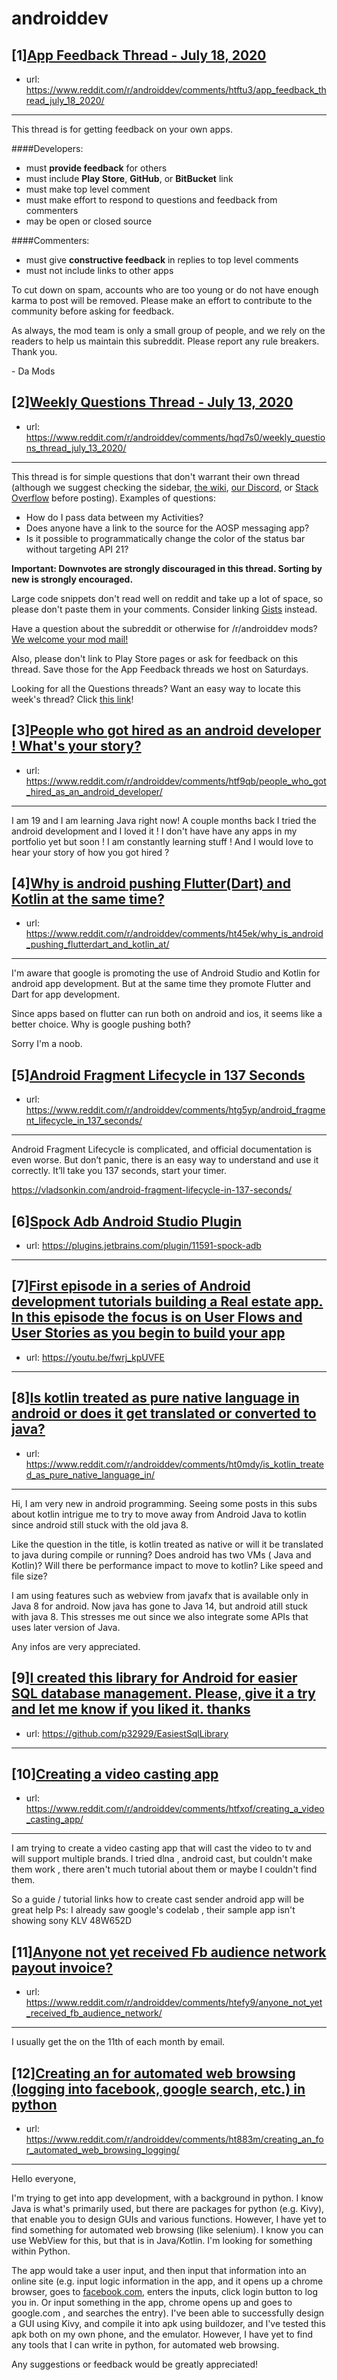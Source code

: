 # androiddev
## [1][App Feedback Thread - July 18, 2020](https://www.reddit.com/r/androiddev/comments/htftu3/app_feedback_thread_july_18_2020/)
- url: https://www.reddit.com/r/androiddev/comments/htftu3/app_feedback_thread_july_18_2020/
---
This thread is for getting feedback on your own apps.

####Developers:

- must **provide feedback** for others
- must include **Play Store**, **GitHub**, or **BitBucket** link
- must make top level comment
- must make effort to respond to questions and feedback from commenters
- may be open or closed source

####Commenters:

- must give **constructive feedback** in replies to top level comments
- must not include links to other apps

To cut down on spam, accounts who are too young or do not have enough karma to post will be removed. Please make an effort to contribute to the community before asking for feedback.

As always, the mod team is only a small group of people, and we rely on the readers to help us maintain this subreddit. Please report any rule breakers. Thank you.

\- Da Mods
## [2][Weekly Questions Thread - July 13, 2020](https://www.reddit.com/r/androiddev/comments/hqd7s0/weekly_questions_thread_july_13_2020/)
- url: https://www.reddit.com/r/androiddev/comments/hqd7s0/weekly_questions_thread_july_13_2020/
---
This thread is for simple questions that don't warrant their own thread (although we suggest checking the sidebar, [the wiki](http://www.reddit.com/r/androiddev/wiki/), [our Discord](https://discord.gg/D2cNrqX), or [Stack Overflow](http://stackoverflow.com) before posting). Examples of questions:

* How do I pass data between my Activities?
* Does anyone have a link to the source for the AOSP messaging app?
* Is it possible to programmatically change the color of the status bar without targeting API 21?

**Important: Downvotes are strongly discouraged in this thread. Sorting by new is strongly encouraged.**

Large code snippets don't read well on reddit and take up a lot of space, so please don't paste them in your comments. Consider linking [Gists](https://gist.github.com) instead.

Have a question about the subreddit or otherwise for /r/androiddev mods? [We welcome your mod mail!](http://www.reddit.com/message/compose?to=%2Fr%2Fandroiddev)

Also, please don't link to Play Store pages or ask for feedback on this thread. Save those for the App Feedback threads we host on Saturdays.

Looking for all the Questions threads? Want an easy way to locate this week's thread? Click [this link](https://www.reddit.com/r/androiddev/search?q=title%3A%22questions+thread%22+author%3A%22AutoModerator%22&amp;restrict_sr=on&amp;sort=new&amp;t=all)!
## [3][People who got hired as an android developer ! What's your story?](https://www.reddit.com/r/androiddev/comments/htf9qb/people_who_got_hired_as_an_android_developer/)
- url: https://www.reddit.com/r/androiddev/comments/htf9qb/people_who_got_hired_as_an_android_developer/
---
I am 19 and I am learning Java right now! A couple months back I tried the android development and I loved it ! I don't have have any apps in my portfolio yet but soon ! I am constantly learning stuff ! And I would love to hear your story of how you got hired ?
## [4][Why is android pushing Flutter(Dart) and Kotlin at the same time?](https://www.reddit.com/r/androiddev/comments/ht45ek/why_is_android_pushing_flutterdart_and_kotlin_at/)
- url: https://www.reddit.com/r/androiddev/comments/ht45ek/why_is_android_pushing_flutterdart_and_kotlin_at/
---
I'm aware that google is promoting the use of Android Studio and Kotlin for android app development. But at the same time they promote Flutter and Dart for app development.

Since apps based on flutter can run both on android and ios, it seems like a better choice. Why is google pushing both?

Sorry I'm a noob.
## [5][Android Fragment Lifecycle in 137 Seconds](https://www.reddit.com/r/androiddev/comments/htg5yp/android_fragment_lifecycle_in_137_seconds/)
- url: https://www.reddit.com/r/androiddev/comments/htg5yp/android_fragment_lifecycle_in_137_seconds/
---
Android Fragment Lifecycle is complicated, and official documentation is even worse. But don’t panic, there is an easy way to understand and use it correctly. It’ll take you 137 seconds, start your timer.

https://vladsonkin.com/android-fragment-lifecycle-in-137-seconds/
## [6][Spock Adb Android Studio Plugin](https://www.reddit.com/r/androiddev/comments/htdku9/spock_adb_android_studio_plugin/)
- url: https://plugins.jetbrains.com/plugin/11591-spock-adb
---

## [7][First episode in a series of Android development tutorials building a Real estate app. In this episode the focus is on User Flows and User Stories as you begin to build your app](https://www.reddit.com/r/androiddev/comments/htgmdk/first_episode_in_a_series_of_android_development/)
- url: https://youtu.be/fwrj_kpUVFE
---

## [8][Is kotlin treated as pure native language in android or does it get translated or converted to java?](https://www.reddit.com/r/androiddev/comments/ht0mdy/is_kotlin_treated_as_pure_native_language_in/)
- url: https://www.reddit.com/r/androiddev/comments/ht0mdy/is_kotlin_treated_as_pure_native_language_in/
---
Hi, I am very new in android programming. Seeing some posts in this subs about kotlin intrigue me to try to move away from Android Java to kotlin since android still stuck with the old java 8. 

Like the question in the title, is kotlin treated as native or will it be translated to java during compile or running? Does android has two VMs ( Java and Kotlin)? Will there be performance impact to move to kotlin? Like speed and file size?

I am using features such as webview from javafx that is available only in Java 8 for android. Now java has gone to Java 14, but android atill stuck with java 8. This stresses me out since we also integrate some APIs that uses later version of Java.

Any infos are very appreciated.
## [9][I created this library for Android for easier SQL database management. Please, give it a try and let me know if you liked it. thanks](https://www.reddit.com/r/androiddev/comments/htgc1x/i_created_this_library_for_android_for_easier_sql/)
- url: https://github.com/p32929/EasiestSqlLibrary
---

## [10][Creating a video casting app](https://www.reddit.com/r/androiddev/comments/htfxof/creating_a_video_casting_app/)
- url: https://www.reddit.com/r/androiddev/comments/htfxof/creating_a_video_casting_app/
---
 

I am trying to create a video casting app that will cast the video to tv and will support multiple brands. I tried dlna , android cast, but couldn't make them work , there aren't much tutorial about them or maybe I couldn't find them.

So a guide / tutorial links how to create cast sender android app will be great help Ps: I already saw google's codelab , their sample app isn't showing sony KLV 48W652D
## [11][Anyone not yet received Fb audience network payout invoice?](https://www.reddit.com/r/androiddev/comments/htefy9/anyone_not_yet_received_fb_audience_network/)
- url: https://www.reddit.com/r/androiddev/comments/htefy9/anyone_not_yet_received_fb_audience_network/
---
I usually get the on the 11th of each month by email.
## [12][Creating an for automated web browsing (logging into facebook, google search, etc.) in python](https://www.reddit.com/r/androiddev/comments/ht883m/creating_an_for_automated_web_browsing_logging/)
- url: https://www.reddit.com/r/androiddev/comments/ht883m/creating_an_for_automated_web_browsing_logging/
---
Hello everyone, 

I'm trying to get into app development, with a background in python. I know Java is what's primarily used, but there are packages for python (e.g. Kivy), that enable you to design GUIs and various functions. However, I have yet to find something for automated web browsing (like selenium). I know  you can use WebView for this, but that is in Java/Kotlin. I'm looking for something within Python.   


The app would take a user input, and then input that information into an online site (e.g. input logic information in the app, and it opens up a chrome browser, goes to [facebook.com](https://facebook.com), enters the inputs, click login button to log you in. Or input something in the app, chrome opens up and goes to google.com , and searches the entry). I've been able to successfully design a GUI using Kivy, and compile it into apk using buildozer, and I've tested this apk both on my own phone, and the emulator. However, I have yet to find any tools that I can write in python, for automated web browsing. 

Any suggestions or feedback would be greatly appreciated!
